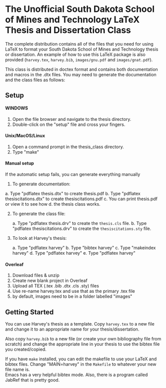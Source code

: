 <H1>The Unofficial South Dakota School of Mines and Technology LaTeX Thesis and Dissertation Class</H1>

The complete distribution contains all of the files that you need for using LaTeX to format your South Dakota School of Mines and Technology thesis or dissertation.
An example of how to use this LaTeX package is also provided (<code>harvey.tex</code>, <code>harvey.bib</code>, <code>images/gnu.pdf</code> and <code>images/gnat.pdf</code>).

 This class is distributed in doctex format and contains both
 documentation and macros in the .dtx files.  You may need to generate
 the documentation and the class files as follows:

<H2>Setup</H2>
<H4>WINDOWS</H4>

1. Open the file browser and navigate to the thesis directory.
2. Double-click on the "setup" file and cross your fingers.

<H4>Unix/MacOS/Linux</H4>

1. Open a command prompt in the thesis_class directory.
2. Type "make"


<H4>Manual setup</H4>
If the automatic setup fails, you can generate everything manually

1. To generate documentation:

  a. Type "pdflatex thesis.dtx" to create thesis.pdf
  b. Type "pdflatex thesiscitations.dtx" to create thesiscitations.pdf
  c. You can print thesis.pdf or view it to see how
  d. the thesis class works.

2. To generate the class file:

   a. Type "pdflatex thesis.drv" to  create the <code>thesis.cls</code> file.
   b. Type "pdflatex thesiscitations.drv" to  create the <code>thesiscitations.sty</code> file.

3. To look at Harvey's thesis:

   a. Type "pdflatex harvey"
   b. Type "bibtex harvey"
   c. Type "makeindex harvey"
   d. Type "pdflatex harvey"
   e. Type "pdflatex harvey"

<H4>Overleaf</H4>

1. Download files & unzip
2. Create new blank project in Overleaf
3. Upload all TEX (.tex .bib .dtx .cls .sty) files
4. Use re-name harvey.tex and use that as the primary .tex file
5. by default, images need to be in a folder labelled "images" 



<H2>Getting Started</H2>

You can use Harvey's thesis as a template.  Copy <code>harvey.tex</code>
    to a new file and change it to an appropriate name for your thesis/dissertation.
    
Also copy <code>harvey.bib</code> to a new file (or create your own
    bibliography file from scratch) and change the appropriate
    line in your thesis to use the bibtex file you created/copied.
  
If you have <code>make</code> installed, you can edit the makefile to use your LaTeX and bibtex files.
Change "MAIN=harvey" in the <code>Makefile</code> to
whatever your new file name is.  
Emacs has a very helpful bibtex mode.  Also, there is a
program called JabRef that is pretty good.


   
